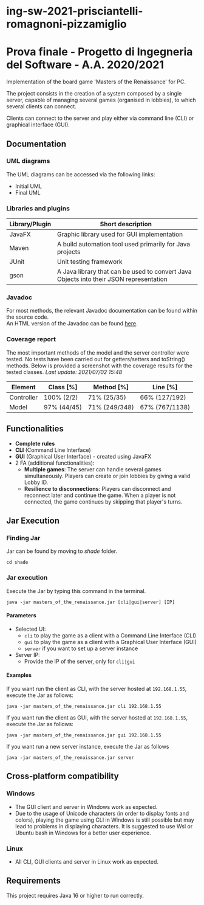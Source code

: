 # ing-sw-2021-prisciantelli-romagnoni-pizzamiglio

# Prova finale - Progetto di Ingegneria del Software - A.A. 2020/2021

Implementation of the board game 'Masters of the Renaissance' for PC.

The project consists in the creation of a system composed by a single server, capable of managing several games (organised in lobbies), to which several clients can connect.

Clients can connect to the server and play either via command line (CLI) or graphical interface (GUI).

## Documentation

### UML diagrams

The UML diagrams can be accessed via the following links:

- Initial UML
- Final UML

### Libraries and plugins

| Library/Plugin  | Short description |
| ------------- | ------------- |
| JavaFX  | Graphic library used for GUI implementation |
| Maven  |  A build automation tool used primarily for Java projects |
| JUnit  | Unit testing framework |
| gson | A Java library that can be used to convert Java Objects into their JSON representation |

### Javadoc

For most methods, the relevant Javadoc documentation can be found within the source code.<br/>
An HTML version of the Javadoc can be found [here](https://github.com/priscia99/ing-sw-2021-prisciantelli-romagnoni-pizzamiglio/blob/master/resources/javadoc/).

### Coverage report

The most important methods of the model and the server controller were tested. 
No tests have been carried out for getters/setters and toString() methods.
Below is provided a screenshot with the coverage results for the tested classes.
*Last update: 2021/07/02 15:48*

| Element  | Class [%] | Method [%] | Line [%] |
| ------------- | ------------- | ------------- | ------------- |
| Controller  | 100% (2/2) | 71% (25/35) | 66% (127/192) |
| Model  | 97%  (44/45) | 71% (249/348) | 67% (767/1138) |

## Functionalities

- **Complete rules**
- **CLI** (Command Line Interface)
- **GUI** (Graphical User Interface) - created using JavaFX
- 2 FA (additional functionalities):
  - **Multiple games**: 
    The server can handle several games simultaneously. Players can create or join lobbies by giving a valid Lobby ID.
  - **Resilience to disconnections**: Players can disconnect and reconnect later and continue the game. When a player is not connected, the game continues by skipping that player's turns.

## Jar Execution

### Finding Jar

Jar can be found by moving to *shade* folder.

```
cd shade
```

### Jar execution

Execute the Jar by typing this command in the terminal.

```
java -jar masters_of_the_renaissance.jar [cli|gui|server] [IP]
```

#### Parameters
- Selected UI:
    - ```cli``` to play the game as a client with a Command Line Interface (CLI)
    - ```gui``` to play the game as a client with a Graphical User Interface (GUI)
    - ```server``` if you want to set up a server instance
- Server IP:
    - Provide the IP of the server, only for ```cli|gui```

#### Examples

If you want run the client as CLI, with the server hosted at ```192.168.1.55```, execute the Jar as follows:

```java -jar masters_of_the_renaissance.jar cli 192.168.1.55```

If you want run the client as GUI, with the server hosted at ```192.168.1.55```, execute the Jar as follows:

```java -jar masters_of_the_renaissance.jar gui 192.168.1.55```

If you want run a new server instance, execute the Jar as follows

```java -jar masters_of_the_renaissance.jar server```
    
## Cross-platform compatibility

### Windows

- The GUI client and server in Windows work as expected.
- Due to the usage of Unicode characters (in order to display fonts and colors), playing the game using CLI in Windows is still possible but may lead to problems in displaying characters.
  It is suggested to use Wsl or Ubuntu bash in Windows for a better user experience.
  
### Linux

- All CLI, GUI clients and server in Linux work as expected.

## Requirements

This project requires Java 16 or higher to run correctly.

    
